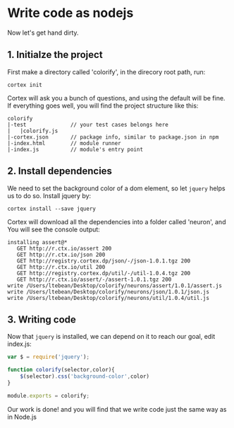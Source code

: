 # Write code as nodejs

Now let's get hand dirty.

## 1. Initialze the project

First make a directory called 'colorify', in the direcory root path, run:

```
cortex init
```

Cortex will ask you a bunch of questions, and using the default will be fine. If everything goes well, you will find the project structure like this:

```
colorify
|-test              // your test cases belongs here
|   |colorify.js
|-cortex.json       // package info, similar to package.json in npm
|-index.html        // module runner
|-index.js          // module's entry point
```

## 2. Install dependencies

We need to set the background color of a dom element, so let `jquery` helps us to do so. Install jquery by:

```
cortex install --save jquery
```

Cortex will download all the dependencies into a folder called 'neuron', and You will see the console output:

```
installing assert@*
   GET http://r.ctx.io/assert 200
   GET http://r.ctx.io/json 200
   GET http://registry.cortex.dp/json/-/json-1.0.1.tgz 200
   GET http://r.ctx.io/util 200
   GET http://registry.cortex.dp/util/-/util-1.0.4.tgz 200
   GET http://r.ctx.io/assert/-/assert-1.0.1.tgz 200
write /Users/ltebean/Desktop/colorify/neurons/assert/1.0.1/assert.js
write /Users/ltebean/Desktop/colorify/neurons/json/1.0.1/json.js
write /Users/ltebean/Desktop/colorify/neurons/util/1.0.4/util.js
```

## 3. Writing code

Now that `jquery` is installed, we can depend on it to reach our goal, edit index.js:

```js
var $ = require('jquery');

function colorify(selector,color){
	$(selector).css('background-color',color)
}

module.exports = colorify;
```

Our work is done! and you will find that we write code just the same way as in Node.js






